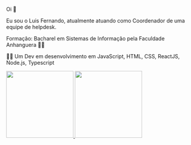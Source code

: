 Oi 👋

Eu sou o Luis Fernando, atualmente atuando como Coordenador de uma equipe de helpdesk.

Formação: Bacharel em Sistemas de Informação pela Faculdade Anhanguera 🐱‍👤 

👶🏻 Um Dev em desenvolvimento em JavaScript, HTML, CSS, ReactJS, Node.js, Typescript

<div display: "inline-block">
  <a href="https://github.com/LuisFMQC?tab=repositories">
  <img height="180em" src="https://github-readme-stats.vercel.app/api?username=LuisFMQC&show_icons=true&theme=dark&include_all_commits=true&count_private=true"/>
  <img height="180em" src="https://github-readme-stats.vercel.app/api/top-langs/?username=LuisFMQC&layout=compact&langs_count=7&theme=dark"/></a>
</div>
<!---
LuisFMQC/LuisFMQC is a ✨ special ✨ repository because its `README.md` (this file) appears on your GitHub profile.
You can click the Preview link to take a look at your changes.
--->
